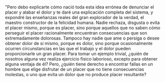 "Pero debo explicarte cómo nació toda esta idea errónea de denunciar el placer y alabar el dolor y
te daré una explicación completa del sistema, y expondré las enseñanzas reales del gran explorador de la
verdad, el maestro constructor de la felicidad humana. Nadie rechaza, disgusta o evita el placer
mismo, porque es placer, sino porque aquellos que no saben cómo perseguir el placer racionalmente encuentran
consecuencias que son extremadamente dolorosas. Tampoco hay nadie que ame o persiga o desee obtener
dolor de sí mismo, porque es dolor, sino porque ocasionalmente ocurren circunstancias en las que el trabajo y
el dolor pueden proporcionarle un gran placer. Para tomar un ejemplo trivial, ¿quién de nosotros alguna vez
realiza ejercicio físico laborioso, excepto para obtener alguna ventaja de él? Pero, ¿quién tiene derecho a
encontrar fallas en un hombre que elige disfrutar de un placer que no tiene consecuencias molestas, o uno que
evita un dolor que no produce placer resultante?